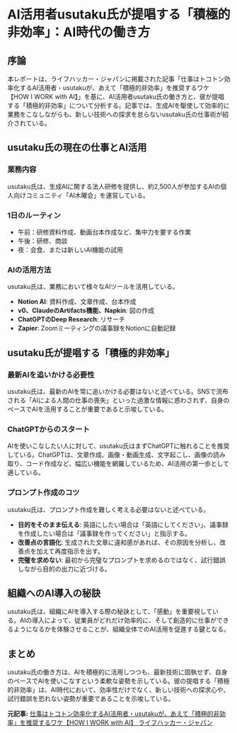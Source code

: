 # AI活用者usutaku氏が提唱する「積極的非効率」：AI時代の働き方

## 序論

本レポートは、ライフハッカー・ジャパンに掲載された記事「仕事はトコトン効率化するAI活用者・usutakuが、あえて「積極的非効率」を推奨するワケ【HOW I WORK with AI】」を基に、AI活用者usutaku氏の働き方と、彼が提唱する「積極的非効率」について分析する。記事では、生成AIを駆使して効率的に業務をこなしながらも、新しい技術への探求を怠らないusutaku氏の仕事術が紹介されている。

## usutaku氏の現在の仕事とAI活用

### 業務内容

usutaku氏は、生成AIに関する法人研修を提供し、約2,500人が参加するAIの個人向けコミュニティ「AI木曜会」を運営している。

### 1日のルーティン

* 午前：研修資料作成、動画台本作成など、集中力を要する作業
* 午後：研修、商談
* 夜：会食、または新しいAI機能の試用

### AIの活用方法

usutaku氏は、業務において様々なAIツールを活用している。

* **Notion AI**: 資料作成、文章作成、台本作成
* **v0、ClaudeのArtifacts機能、Napkin**: 図の作成
* **ChatGPTのDeep Research**: リサーチ
* **Zapier**: Zoomミーティングの議事録をNotionに自動記録

## usutaku氏が提唱する「積極的非効率」

### 最新AIを追いかける必要性

usutaku氏は、最新のAIを常に追いかける必要はないと述べている。SNSで流布される「AIによる人間の仕事の喪失」といった過激な情報に惑わされず、自身のペースでAIを活用することが重要であると示唆している。

### ChatGPTからのスタート

AIを使いこなしたい人に対して、usutaku氏はまずChatGPTに触れることを推奨している。ChatGPTは、文章作成、画像・動画生成、文字起こし、画像の読み取り、コード作成など、幅広い機能を網羅しているため、AI活用の第一歩として適している。

### プロンプト作成のコツ

usutaku氏は、プロンプト作成を難しく考える必要はないと述べている。

* **目的をそのまま伝える**: 英語にしたい場合は「英語にしてください」、議事録を作成したい場合は「議事録を作ってください」と指示する。
* **改善点の言語化**: 生成された文章に違和感があれば、その原因を分析し、改善点を加えて再度指示を出す。
* **完璧を求めない**: 最初から完璧なプロンプトを求めるのではなく、試行錯誤しながら目的の出力に近づける。

## 組織へのAI導入の秘訣

usutaku氏は、組織にAIを導入する際の秘訣として、「感動」を重要視している。AIの導入によって、従業員がどれだけ効率的に、そして創造的に仕事ができるようになるかを体験させることが、組織全体でのAI活用を促進する鍵となる。

## まとめ

usutaku氏の働き方は、AIを積極的に活用しつつも、最新技術に固執せず、自身のペースでAIを使いこなすという柔軟な姿勢を示している。彼の提唱する「積極的非効率」は、AI時代において、効率性だけでなく、新しい技術への探求心や、試行錯誤を恐れない姿勢が重要であることを示唆している。



**元記事:** [仕事はトコトン効率化するAI活用者・usutakuが、あえて「積極的非効率」を推奨するワケ【HOW I WORK with AI】 ライフハッカー・ジャパン](https://www.lifehacker.jp/article/2504-how-i-work-with-ai-usutaku/)